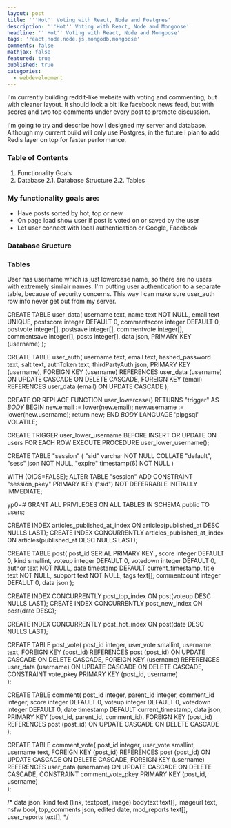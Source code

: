 ```yaml
---
layout: post
title: '''Hot'' Voting with React, Node and Postgres'
description: '''Hot'' Voting with React, Node and Mongoose'
headline: '''Hot'' Voting with React, Node and Mongoose'
tags: 'react,node,node.js,mongodb,mongoose'
comments: false
mathjax: false
featured: true
published: true
categories:
  - webdevelopment
---
```

I'm currently building reddit-like website with voting and commenting, but with cleaner layout. It should look a bit like facebook news feed, but with scores and two top comments under every post to promote discussion.

I'm going to try and describe how I designed my server and database. Although my current build will only use Postgres, in the future I plan to add Redis layer on top for faster performance.

### Table of Contents

1. Functionality Goals
2. Database
	2.1. Database Structure
    2.2. Tables


### My functionality goals are:

- Have posts sorted by hot, top or new
- On page load show user if post is voted on or saved by the user
- Let user connect with local authentication or Google, Facebook


### Database Sructure

### Tables 

User has username which is just lowercase name, so there are no users with extremely similair names. 
I'm putting user authentication to a separate table, because of security concerns. This way I can make sure user_auth row info never get out from my server.

CREATE TABLE user_data(
  username text,
  name text NOT NULL,
  email text UNIQUE,
  postscore integer DEFAULT 0,
  commentscore integer DEFAULT 0,
  postvote integer[],
  postsave integer[],
  commentvote integer[],
  commentsave integer[],
  posts integer[],
  data json,
  PRIMARY KEY (username)
);
  
CREATE TABLE user_auth(
  username text,
  email text,
  hashed_password text,
  salt text,
  authToken text,
  thirdPartyAuth json,
  PRIMARY KEY (username),
  FOREIGN KEY (username) REFERENCES user_data (username) ON UPDATE CASCADE ON DELETE CASCADE,
  FOREIGN KEY (email) REFERENCES user_data (email) ON UPDATE CASCADE
);  


CREATE OR REPLACE FUNCTION user_lowercase()
  RETURNS "trigger" AS
$BODY$
BEGIN
	new.email := lower(new.email);
	new.username := lower(new.username);
	return new;
END
$BODY$
  LANGUAGE 'plpgsql' VOLATILE;

CREATE TRIGGER user_lower_username
  BEFORE INSERT OR UPDATE
  ON users
  FOR EACH ROW
  EXECUTE PROCEDURE user_lower_username();





CREATE TABLE "session" (
  "sid" varchar NOT NULL COLLATE "default",
        "sess" json NOT NULL,
        "expire" timestamp(6) NOT NULL
)

WITH (OIDS=FALSE);
ALTER TABLE "session" ADD CONSTRAINT "session_pkey" PRIMARY KEY ("sid") NOT DEFERRABLE INITIALLY IMMEDIATE;

yp0=# GRANT ALL PRIVILEGES ON ALL TABLES IN SCHEMA public TO users;

CREATE INDEX articles_published_at_index ON articles(published_at DESC NULLS LAST);
CREATE INDEX CONCURRENTLY articles_published_at_index ON articles(published_at DESC NULLS LAST);

CREATE TABLE post(
 post_id SERIAL PRIMARY KEY ,
 score integer DEFAULT 0,
 kind smallint,
 voteup integer DEFAULT 0,
 votedown integer DEFAULT 0,
 author text NOT NULL,
 date timestamp DEFAULT current_timestamp, 
 title text NOT NULL,
 subport text NOT NULL,
 tags text[],
 commentcount integer DEFAULT 0,
 data json
);

CREATE INDEX CONCURRENTLY post_top_index ON post(voteup DESC NULLS LAST);
CREATE INDEX CONCURRENTLY post_new_index ON post(date DESC);

CREATE INDEX CONCURRENTLY post_hot_index ON post(date DESC NULLS LAST);


CREATE TABLE post_vote(
  post_id integer,
  user_vote smallint,
  username text,
  FOREIGN KEY (post_id) REFERENCES post (post_id) ON UPDATE CASCADE ON DELETE CASCADE,
  FOREIGN KEY (username) REFERENCES user_data (username) ON UPDATE CASCADE ON DELETE CASCADE,
  CONSTRAINT vote_pkey PRIMARY KEY (post_id, username)  
);

CREATE TABLE comment(
  post_id integer,
  parent_id integer,
  comment_id integer,
  score integer DEFAULT 0,
  voteup integer DEFAULT 0,
  votedown integer DEFAULT 0,
  date timestamp DEFAULT current_timestamp,
  data json,
  PRIMARY KEY (post_id, parent_id, comment_id),
  FOREIGN KEY (post_id) REFERENCES post (post_id)  ON UPDATE CASCADE ON DELETE CASCADE
);

CREATE TABLE comment_vote(
  post_id integer,
  user_vote smallint,
  username text,
  FOREIGN KEY (post_id) REFERENCES post (post_id) ON UPDATE CASCADE ON DELETE CASCADE,
  FOREIGN KEY (username) REFERENCES user_data (username) ON UPDATE CASCADE ON DELETE CASCADE,
  CONSTRAINT comment_vote_pkey PRIMARY KEY (post_id, username)  
);

/*
data json: 
  kind text (link, textpost, image)
  bodytext text[],
  imageurl text,
  nsfw bool,
  top_comments json,
  edited date,
  mod_reports text[],
  user_reports text[],
*/
















